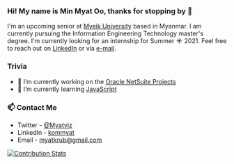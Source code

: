 ### Hi! My name is Min Myat Oo, thanks for stopping by 👋
I'm an upcoming senior at [Myeik University](https://myeikuni.edu.mm) based in Myanmar. I am currently pursuing the Information Engineering Technology master's degree.
I'm currently looking for an internship for Summer ☀ 2021. Feel free to reach out on [LinkedIn](https://www.linkedin.com/in/kommyat/) or via [e-mail](mailto:myatkrub@gmail.com).

### Trivia
- 🔭 I’m currently working on the [Oracle NetSuite Projects](https://github.com/Suite)
- 🌱 I’m currently learning [JavaScript](https://js.org/)

### 📫 Contact Me
- Twitter - [@Myatviz](https://twitter.com/Myatviz)
- LinkedIn - [kommyat](https://www.linkedin.com/in/kommyat/)
- Email - [myatkrub@gmail.com](mailto:myatkrub@gmail.com)

[![Contribution Stats](https://github-contribution-stats.vercel.app/api/?username=minmyatoo)](https://github.com/minmyatoo)

<!--
**minmyatoo/minmyatoo** is a ✨ _special_ ✨ repository because its `README.md` (this file) appears on your GitHub profile.

Here are some ideas to get you started:

- 🔭 I’m currently working on ...
- 🌱 I’m currently learning ...
- 👯 I’m looking to collaborate on ...
- 🤔 I’m looking for help with ...
- 💬 Ask me about ...
- 📫 How to reach me: ...
- 😄 Pronouns: ...
- ⚡ Fun fact: ...
-->
